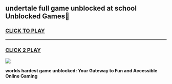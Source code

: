
## undertale full game unblocked at school Unblocked Games👋
<h3>
<a href="https://premium.freeplayer.one?title=undertale_full_game_unblocked_at_school&ref=16F">CLICK TO PLAY</a></h3>
<hr>

<h3>
<a href="https://premium.freeplayer.one?title=undertale_full_game_unblocked_at_school&ref=16F">CLICK 2 PLAY</a>
  
</h3>

<a href="https://premium.freeplayer.one?title=undertale_full_game_unblocked_at_school&ref=16F/"><img src="https://clearcache.store/games.png"></a>


**worlds hardest game unblocked: Your Gateway to Fun and Accessible Online Gaming**
